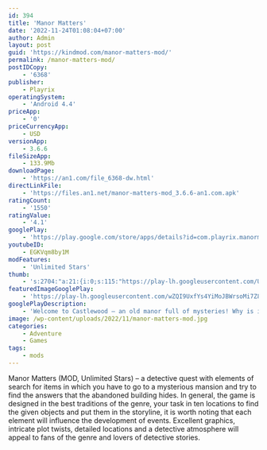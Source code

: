 ```yaml
---
id: 394
title: 'Manor Matters'
date: '2022-11-24T01:08:04+07:00'
author: Admin
layout: post
guid: 'https://kindmod.com/manor-matters-mod/'
permalink: /manor-matters-mod/
postIDCopy:
    - '6368'
publisher:
    - Playrix
operatingSystem:
    - 'Android 4.4'
priceApp:
    - '0'
priceCurrencyApp:
    - USD
versionApp:
    - 3.6.6
fileSizeApp:
    - 133.9Mb
downloadPage:
    - 'https://an1.com/file_6368-dw.html'
directLinkFile:
    - 'https://files.an1.net/manor-matters-mod_3.6.6-an1.com.apk'
ratingCount:
    - '1550'
ratingValue:
    - '4.1'
googlePlay:
    - 'https://play.google.com/store/apps/details?id=com.playrix.manormatters'
youtubeID:
    - EGKVqm8by1M
modFeatures:
    - 'Unlimited Stars'
thumb:
    - 's:2704:"a:21:{i:0;s:115:"https://play-lh.googleusercontent.com/U-sU6UAZIhzcfKEkLZYQoKMNZ_Vk6yqIRoP7-ALwHjZNsLmVp3cC_MKTOu-0rYSc1cg=w526-h296";i:1;s:115:"https://play-lh.googleusercontent.com/nrwOFpwbPPS8E4McfJXXTHdYt9faD732Z82TXDZ-V6Ok3zSV03PcqirWOXRV84xU3eQ=w526-h296";i:2;s:116:"https://play-lh.googleusercontent.com/axpAxL0ZtinUMraM9d4bsbFRTYQGuQucaz0Byn9o02ZlX3uHqsFOgaB-F54xAM0t6gz9=w526-h296";i:3;s:114:"https://play-lh.googleusercontent.com/mTc5o2F1l77bxOUh1z_0oZrBvVv_bwpuxMi8TXaMyC14ZnxLjNLrawXXc_CyZITeBw=w526-h296";i:4;s:115:"https://play-lh.googleusercontent.com/-KctudvLibqgHx4faL_ucU06GcQwTicTWQg8CVzDLILMHYsbf3pwWZ6V2nw0vCRiE2U=w526-h296";i:5;s:114:"https://play-lh.googleusercontent.com/eiHVxcQ3y4UhNSUooUGcsbZcGAunLFUUFrpi4NUkWp-9PqgTJsIQJ0QnvRWQQcov5g=w526-h296";i:6;s:115:"https://play-lh.googleusercontent.com/FzAUEIhGuMT6KqJp_45ul5kAiB6aoQzGnApuyNksspMUhk84Y0Y2htNjTEOvnRwHOwY=w526-h296";i:7;s:115:"https://play-lh.googleusercontent.com/1isO83AcI3xwepEoWfY6wjxPZ7y_IilAQDGByxVo58-zwVBK6alIxrFll9X8D0THWJ8=w526-h296";i:8;s:116:"https://play-lh.googleusercontent.com/Ke0Qtxd-dFuZzgvMID_JEmMtfH-OfvvgIAtJRl8qI8C05D4_L20iFFiM7s83j7LTOcR9=w526-h296";i:9;s:115:"https://play-lh.googleusercontent.com/_aJlo3lM-LDt74px4zHyt4LpqbHbVVqK2HAHD6nb1oJzyPqW4MUI4b5PjCco_oalpmk=w526-h296";i:10;s:114:"https://play-lh.googleusercontent.com/3sXFKr7JryEvcquMW_2XpljJqpSX89MVvYemzrpliYi3VkFHB7pnaGJBb6lCM_cdig=w526-h296";i:11;s:116:"https://play-lh.googleusercontent.com/CySOZXnHRdkTCV-fFpXq0klFwcPczZy-nqsKw0xPPD3mMDn8r52m6ysGY3bg_QFfY5CD=w526-h296";i:12;s:115:"https://play-lh.googleusercontent.com/Fbh1d6i676fyf5AcrNw4XkjPX7O5g3fPmdUt1cIXcTehbG4H0sFyzADGdkhebUV-m1w=w526-h296";i:13;s:115:"https://play-lh.googleusercontent.com/TCILikGELQLZlM8VMJyNJtXhcy2NbhZq9A6U6tSAdDcYszp9OSbBCg9IbA3J9JmSz6A=w526-h296";i:14;s:114:"https://play-lh.googleusercontent.com/IyMANF2Rsfeka6h0DNov6d8JOy0WeGLa9-K2zxzwG_9rqAOCnj6-BlVhGrHU4XKGOA=w526-h296";i:15;s:115:"https://play-lh.googleusercontent.com/NVPxwhcJeAj1eQ7FjqyPjnafHECSAX_ZrRQAmknAcevH4d9fi8WB1M9zxvp2BLUhbOM=w526-h296";i:16;s:114:"https://play-lh.googleusercontent.com/JMwKZLyOSX0pTtBO9pSJbsedVo_JWNR9TJRG_SkrdH47Xs3PhRn3ZrFfrky857tgYA=w526-h296";i:17;s:115:"https://play-lh.googleusercontent.com/30q-MA1xzJgVuFdPSvU3_NiwH8WanegrJIxU3T-UWyyG2uEjKHlKI-uZ_t_34Eurfjo=w526-h296";i:18;s:114:"https://play-lh.googleusercontent.com/gNizo7JsvR2nBg2FOc07Ie6yXlTt1Lc2KVDHmo7WbEJhHV1KZRrptRsKAHRxA_oy1Q=w526-h296";i:19;s:115:"https://play-lh.googleusercontent.com/6PEvybMskX2QnZL4ojnF3H5R-Qswjl76qq6RIFGd6wEdA0tNizDJ7IAwuHycz6iPqmw=w526-h296";i:20;s:116:"https://play-lh.googleusercontent.com/C5ImB7MzzBWCsYJCylqcYfN0vd5TStXgILoJmwpN0CvB7VK_cBBsuaMf2z9Ue_Gt8w85=w526-h296";}";'
featuredImageGooglePlay:
    - 'https://play-lh.googleusercontent.com/wZQI9UxfYs4YiMoJBWrsoMi7Z8sSvZr67TDYTEIO5U1gLQPl2ZaL_Rl4UQjl7Kl0mHE'
googlePlayDescription:
    - 'Welcome to Castlewood — an old manor full of mysteries! Why is it abandoned? What’s hidden behind the tapestry? Is the manor really haunted?. Inspect and renovate rooms, find curious artifacts from all over the world, and unravel the secrets of this thrilling location together with Carl, your charming assistant! Are you ready to step inside? They left the door open for you… come on in!. Explore stunning scenes to find hidden objects and earn stars'
image: /wp-content/uploads/2022/11/manor-matters-mod.jpg
categories:
    - Adventure
    - Games
tags:
    - mods
---
```


Manor Matters (MOD, Unlimited Stars) – a detective quest with elements of search for items in which you have to go to a mysterious mansion and try to find the answers that the abandoned building hides. In general, the game is designed in the best traditions of the genre, your task in ten locations to find the given objects and put them in the storyline, it is worth noting that each element will influence the development of events. Excellent graphics, intricate plot twists, detailed locations and a detective atmosphere will appeal to fans of the genre and lovers of detective stories.